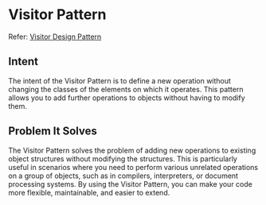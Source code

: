 # Visitor Pattern

Refer: [Visitor Design Pattern](https://refactoring.guru/design-patterns/visitor)

## Intent
The intent of the Visitor Pattern is to define a new operation without changing the classes of the elements on which it operates. This pattern allows you to add further operations to objects without having to modify them.

## Problem It Solves
The Visitor Pattern solves the problem of adding new operations to existing object structures without modifying the structures. This is particularly useful in scenarios where you need to perform various unrelated operations on a group of objects, such as in compilers, interpreters, or document processing systems. By using the Visitor Pattern, you can make your code more flexible, maintainable, and easier to extend.